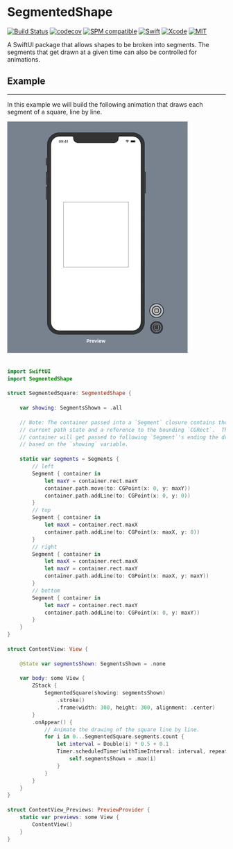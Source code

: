 # SegmentedShape

[![Build Status](https://travis-ci.org/m-housh/SegmentedShape.svg?branch=master)](https://travis-ci.org/m-housh/SegmentedShape)
[![codecov](https://codecov.io/gh/m-housh/SegmentedShape/branch/master/graph/badge.svg)](https://codecov.io/gh/m-housh/SegmentedShape)
[![SPM compatible](https://img.shields.io/badge/SPM-Compatible-blueviolet.svg?style=flat)](https://swift.org/package-manager/)
[![Swift](https://img.shields.io/badge/iOS-13-orange.svg)](https://swift.org)
[![Xcode](https://img.shields.io/badge/Xcode-11-blue.svg)](https://developer.apple.com/xcode)
[![MIT](https://img.shields.io/badge/License-MIT-red.svg)](https://opensource.org/licenses/MIT)

A SwiftUI package that allows shapes to be broken into segments.  The segments that get drawn at a given time can also be controlled for animations.

## Example
-----------
In this example we will build the following animation that draws each segment of a square, line by line.

![Segmented Square GIF](https://github.com/m-housh/SegmentedShape/blob/master/SegmentedSquareDrawing.gif)

```swift

import SwiftUI
import SegmentedShape

struct SegmentedSquare: SegmentedShape {

    var showing: SegmentsShown = .all

    // Note: The container passed into a `Segment` closure contains the
    // current path state and a reference to the bounding `CGRect`.  The same
    // container will get passed to following `Segment`'s ending the drawing
    // based on the `showing` variable.
    
    static var segments = Segments {
        // left
        Segment { container in
            let maxY = container.rect.maxY
            container.path.move(to: CGPoint(x: 0, y: maxY))
            container.path.addLine(to: CGPoint(x: 0, y: 0))
        }
        // top
        Segment { container in
            let maxX = container.rect.maxX
            container.path.addLine(to: CGPoint(x: maxX, y: 0))
        }
        // right
        Segment { container in
            let maxX = container.rect.maxX
            let maxY = container.rect.maxY
            container.path.addLine(to: CGPoint(x: maxX, y: maxY))
        }
        // bottom
        Segment { container in
            let maxY = container.rect.maxY
            container.path.addLine(to: CGPoint(x: 0, y: maxY))
        }
    }
}

struct ContentView: View {
    
    @State var segmentsShown: SegmentsShown = .none
        
    var body: some View {
        ZStack {
            SegmentedSquare(showing: segmentsShown)
                .stroke()
                .frame(width: 300, height: 300, alignment: .center)
        }
        .onAppear() {
            // Animate the drawing of the square line by line.
            for i in 0...SegmentedSquare.segments.count {
                let interval = Double(i) * 0.5 + 0.1
                Timer.scheduledTimer(withTimeInterval: interval, repeats: false) { _ in
                    self.segmentsShown = .max(i)
                }
            }
        }
    }
}

struct ContentView_Previews: PreviewProvider {
    static var previews: some View {
        ContentView()
    }
}

```

